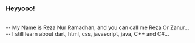 ### Heyyooo!

<br>-- My Name is Reza Nur Ramadhan, and you can call me Reza Or Zanur...<br/>
-- I still learn about dart, html, css, javascript, java, C++ and C#...
